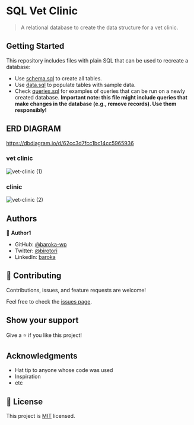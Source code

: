 # SQL Vet Clinic

> A relational database to create the data structure for a vet clinic.


## Getting Started

This repository includes files with plain SQL that can be used to recreate a database:

- Use [schema.sql](./schema.sql) to create all tables.
- Use [data.sql](./data.sql) to populate tables with sample data.
- Check [queries.sql](./queries.sql) for examples of queries that can be run on a newly created database. **Important note: this file might include queries that make changes in the database (e.g., remove records). Use them responsibly!**

## ERD DIAGRAM
https://dbdiagram.io/d/62cc3d7fcc1bc14cc5965936
### vet clinic
![vet-clinic (1)](https://user-images.githubusercontent.com/67879818/178297840-cbfa98d2-c779-44e8-a510-47f0c6608cb7.png)


### clinic

![vet-clinic (2)](https://user-images.githubusercontent.com/67879818/178305515-62cc80b4-7f54-45b7-b6eb-b44d72047ac7.png)

## Authors

👤 **Author1**

- GitHub: [@baroka-wp](https://github.com/baroka-wp)
- Twitter: [@birotori](https://twitter.com/birotori)
- LinkedIn: [baroka](https://linkedin.com/in/baroka)

## 🤝 Contributing

Contributions, issues, and feature requests are welcome!

Feel free to check the [issues page](../../issues/).

## Show your support

Give a ⭐️ if you like this project!

## Acknowledgments

- Hat tip to anyone whose code was used
- Inspiration
- etc

## 📝 License

This project is [MIT](./MIT.md) licensed.
